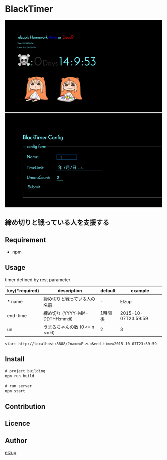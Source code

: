 BlackTimer
===

![](https://raw.githubusercontent.com/elzup/black_timer/master/ScreenShot/screenshot-black-timer.gif)
![](https://raw.githubusercontent.com/elzup/black_timer/master/ScreenShot/screenshot-black-timer-config.gif)

## 締め切りと戦っている人を支援する


## Requirement

* npm

## Usage
timer defined by rest parameter

| key(\*required)      | description                    | default | example             |
|----------|--------------------------------|---------|---------------------|
| \* name  | 締め切りと戦っている人の名前   | -       | Elzup               |
| end-time | 締め切り (YYYY-MM-DDTHH:mm:ii) | 1時間後 | 2015-10-07T23:59:59 |
| un       | うまるちゃんの数 (0 <= n <= 6) | 2       | 3                   |



```
start http://localhost:8888/?name=Elzup&end-time=2015-10-07T23:59:59
```

## Install

```
# project building
npm run build

# run server
npm start
```

## Contribution

## Licence

## Author

[elzup](https://github.com/elzup)
